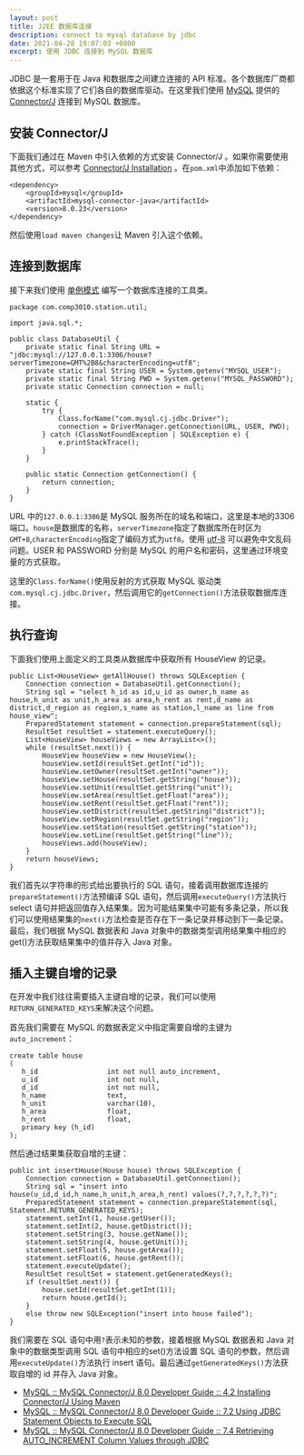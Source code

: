 ```yaml
---
layout: post
title: J2EE 数据库连接
description: connect to mysql database by jdbc
date: 2021-04-28 19:07:03 +0800
excerpt: 使用 JDBC 连接到 MySQL 数据库
---
```


JDBC 是一套用于在 Java 和数据库之间建立连接的 API 标准。各个数据库厂商都依据这个标准实现了它们各自的数据库驱动。在这里我们使用 [MySQL](https://www.mysql.com/) 提供的 [Connector/J](https://dev.mysql.com/downloads/connector/j/) 连接到 MySQL 数据库。

## 安装 Connector/J

下面我们通过在 Maven 中引入依赖的方式安装 Connector/J 。如果你需要使用其他方式，可以参考 [Connector/J Installation](https://dev.mysql.com/doc/connector-j/8.0/en/connector-j-installing.html) 。在`pom.xml`中添加如下依赖：

```
<dependency>
    <groupId>mysql</groupId>
    <artifactId>mysql-connector-java</artifactId>
    <version>8.0.23</version>
</dependency>
```

然后使用`load maven changes`让 Maven 引入这个依赖。

## 连接到数据库

接下来我们使用 [单例模式](https://www.runoob.com/design-pattern/singleton-pattern.html) 编写一个数据库连接的工具类。

```
package com.comp3010.station.util;

import java.sql.*;

public class DatabaseUtil {
    private static final String URL = "jdbc:mysql://127.0.0.1:3306/house?serverTimezone=GMT%2B8&characterEncoding=utf8";
    private static final String USER = System.getenv("MYSQL_USER");
    private static final String PWD = System.getenv("MYSQL_PASSWORD");
    private static Connection connection = null;

    static {
        try {
            Class.forName("com.mysql.cj.jdbc.Driver");
            connection = DriverManager.getConnection(URL, USER, PWD);
        } catch (ClassNotFoundException | SQLException e) {
            e.printStackTrace();
        }
    }

    public static Connection getConnection() {
        return connection;
    }
}
```

URL 中的`127.0.0.1:3306`是 MySQL 服务所在的域名和端口，这里是本地的3306端口。`house`是数据库的名称，`serverTimezone`指定了数据库所在时区为`GMT+8`,`characterEncoding`指定了编码方式为`utf8`。使用 [utf-8](https://stackoverflow.com/questions/2241348/what-is-unicode-utf-8-utf-16) 可以避免中文乱码问题。USER 和 PASSWORD 分别是 MySQL 的用户名和密码，这里通过环境变量的方式获取。

这里的`Class.forName()`使用反射的方式获取 MySQL 驱动类`com.mysql.cj.jdbc.Driver`，然后调用它的`getConnection()`方法获取数据库连接。

## 执行查询

下面我们使用上面定义的工具类从数据库中获取所有 HouseView 的记录。

```
public List<HouseView> getAllHouse() throws SQLException {
    Connection connection = DatabaseUtil.getConnection();
    String sql = "select h_id as id,u_id as owner,h_name as house,h_unit as unit,h_area as area,h_rent as rent,d_name as district,d_region as region,s_name as station,l_name as line from house_view";
    PreparedStatement statement = connection.prepareStatement(sql);
    ResultSet resultSet = statement.executeQuery();
    List<HouseView> houseViews = new ArrayList<>();
    while (resultSet.next()) {
        HouseView houseView = new HouseView();
        houseView.setId(resultSet.getInt("id"));
        houseView.setOwner(resultSet.getInt("owner"));
        houseView.setHouse(resultSet.getString("house"));
        houseView.setUnit(resultSet.getString("unit"));
        houseView.setArea(resultSet.getFloat("area"));
        houseView.setRent(resultSet.getFloat("rent"));
        houseView.setDistrict(resultSet.getString("district"));
        houseView.setRegion(resultSet.getString("region"));
        houseView.setStation(resultSet.getString("station"));
        houseView.setLine(resultSet.getString("line"));
        houseViews.add(houseView);
    }
    return houseViews;
}
```

我们首先以字符串的形式给出要执行的 SQL 语句，接着调用数据库连接的`prepareStatement()`方法预编译 SQL 语句，然后调用`executeQuery()`方法执行 select 语句并把返回值存入结果集。因为可能结果集中可能有多条记录，所以我们可以使用结果集的`next()`方法检查是否存在下一条记录并移动到下一条记录。最后，我们根据 MySQL 数据表和 Java 对象中的数据类型调用结果集中相应的get()方法获取结果集中的值并存入 Java 对象。

## 插入主键自增的记录

在开发中我们往往需要插入主键自增的记录，我们可以使用`RETURN_GENERATED_KEYS`来解决这个问题。

首先我们需要在 MySQL 的数据表定义中指定需要自增的主键为`auto_increment`：

```
create table house
(
   h_id                 int not null auto_increment,
   u_id                 int not null,
   d_id                 int not null,
   h_name               text,
   h_unit               varchar(10),
   h_area               float,
   h_rent               float,
   primary key (h_id)
);
```

然后通过结果集获取自增的主键：

```
public int insertHouse(House house) throws SQLException {
    Connection connection = DatabaseUtil.getConnection();
    String sql = "insert into house(u_id,d_id,h_name,h_unit,h_area,h_rent) values(?,?,?,?,?,?)";
    PreparedStatement statement = connection.prepareStatement(sql, Statement.RETURN_GENERATED_KEYS);
    statement.setInt(1, house.getUser());
    statement.setInt(2, house.getDistrict());
    statement.setString(3, house.getName());
    statement.setString(4, house.getUnit());
    statement.setFloat(5, house.getArea());
    statement.setFloat(6, house.getRent());
    statement.executeUpdate();
    ResultSet resultSet = statement.getGeneratedKeys();
    if (resultSet.next()) {
        house.setId(resultSet.getInt(1));
        return house.getId();
    }
    else throw new SQLException("insert into house failed");
}
```

我们需要在 SQL 语句中用`?`表示未知的参数，接着根据 MySQL 数据表和 Java 对象中的数据类型调用 SQL 语句中相应的set()方法设置 SQL 语句的参数，然后调用`executeUpdate()`方法执行 insert 语句。最后通过`getGeneratedKeys()`方法获取自增的 id 并存入 Java 对象。

- [MySQL :: MySQL Connector/J 8.0 Developer Guide :: 4.2 Installing Connector/J Using Maven](https://dev.mysql.com/doc/connector-j/8.0/en/connector-j-installing-maven.html)
- [MySQL :: MySQL Connector/J 8.0 Developer Guide :: 7.2 Using JDBC Statement Objects to Execute SQL](https://dev.mysql.com/doc/connector-j/8.0/en/connector-j-usagenotes-statements.html)
- [MySQL :: MySQL Connector/J 8.0 Developer Guide :: 7.4 Retrieving AUTO_INCREMENT Column Values through JDBC](https://dev.mysql.com/doc/connector-j/8.0/en/connector-j-usagenotes-last-insert-id.html)